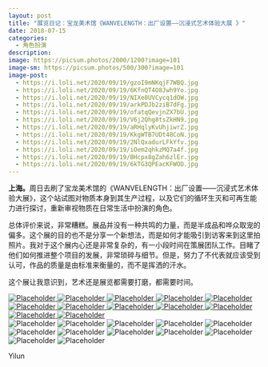 ```yaml
---
layout: post
title: "展览日记：宝龙美术馆《WANVELENGTH：出厂设置——沉浸式艺术体验大展 》"
date: 2018-07-15
categories:
  - 角色扮演
description:
image: https://picsum.photos/2000/1200?image=101
image-sm: https://picsum.photos/500/300?image=101
image-post:
  - https://i.loli.net/2020/09/19/gzoI9mNKqjF7WBQ.jpg
  - https://i.loli.net/2020/09/19/6KfnQT4O8Jwh9Yo.jpg
  - https://i.loli.net/2020/09/19/NIXe8UVCycq1dOW.jpg
  - https://i.loli.net/2020/09/19/arkPDJb2ziB7dFg.jpg
  - https://i.loli.net/2020/09/19/ofatqQevjnZX7bU.jpg
  - https://i.loli.net/2020/09/19/V6j2Qhg8tsZkHN9.jpg
  - https://i.loli.net/2020/09/19/aRHqlyKvUhjiwrZ.jpg
  - https://i.loli.net/2020/09/19/KkgWTB7UDt48CoN.jpg
  - https://i.loli.net/2020/09/19/2NlQxadurLFkYfv.jpg
  - https://i.loli.net/2020/09/19/iOem2qhkzMQ7a4f.jpg
  - https://i.loli.net/2020/09/19/BHcpx8gZah6zlEr.jpg
  - https://i.loli.net/2020/09/19/6kTG3QPEacKFWOD.jpg
---
```

<b>上海。</b>周日去刷了宝龙美术馆的《WANVELENGTH：出厂设置——沉浸式艺术体验大展》，这个站试图对物质本身到其生产过程，以及它们的循环生灭和可再生能力进行探讨，重新审视物质在日常生活中扮演的角色。

总体评价来说，非常糟糕。展品并没有一种共鸣的力量，而是半成品和哗众取宠的偏多。这个展的目的也不是<!--break-->分享一个新想法，而是如何才能吸引到访客来到这里拍照片。我对于这个展内心还是非常复杂的，有一小段时间在策展团队工作。目睹了他们如何推进整个项目的发展，非常琐碎与细节。但是，努力了不代表就应该受到认可，作品的质量是由标准来衡量的，而不是挥洒的汗水。

这个展让我意识到，艺术还是展览都需要打磨，都需要时间。


<div class="wrapper">
  <nav class="lil-nav">
    <a href="#image-1">
        <img class="lil-nav__img" src="{{ page.image-post[0] }}" alt="Placeholder"/>
    </a>
    <a href="#image-2">
        <img class="lil-nav__img" src="{{ page.image-post[1] }}" alt="Placeholder"/>
    </a>
    <a href="#image-3">
        <img class="lil-nav__img" src="{{ page.image-post[2] }}" alt="Placeholder"/>
    </a>
    <a href="#image-4">
        <img class="lil-nav__img" src="{{ page.image-post[3] }}" alt="Placeholder"/>
    </a>
    <a href="#image-5">
        <img class="lil-nav__img" src="{{ page.image-post[4] }}" alt="Placeholder"/>
    </a>
    <a href="#image-6">
        <img class="lil-nav__img" src="{{ page.image-post[5] }}" alt="Placeholder"/>
    </a>
    <a href="#image-7">
        <img class="lil-nav__img" src="{{ page.image-post[6] }}" alt="Placeholder"/>
    </a>
    <a href="#image-8">
        <img class="lil-nav__img" src="{{ page.image-post[7] }}" alt="Placeholder"/>
    </a>
    <a href="#image-9">
        <img class="lil-nav__img" src="{{ page.image-post[8] }}" alt="Placeholder"/>
    </a>
    <a href="#image-10">
        <img class="lil-nav__img" src="{{ page.image-post[9] }}" alt="Placeholder"/>
    </a>
    <a href="#image-11">
        <img class="lil-nav__img" src="{{ page.image-post[10] }}" alt="Placeholder"/>
    </a>
    <a href="#image-12">
        <img class="lil-nav__img" src="{{ page.image-post[11] }}" alt="Placeholder"/>
    </a>
  </nav>
  <div class="gallery">
        <img id="image-1" class="gallery__img" src="{{ page.image-post[0] }}" alt="Placeholder"/>
        <img id="image-2" class="gallery__img" src="{{ page.image-post[1] }}" alt="Placeholder"/>
        <img id="image-3" class="gallery__img" src="{{ page.image-post[2] }}" alt="Placeholder"/>
        <img id="image-4" class="gallery__img" src="{{ page.image-post[3] }}" alt="Placeholder"/>
        <img id="image-5" class="gallery__img" src="{{ page.image-post[4] }}" alt="Placeholder"/>
        <img id="image-6" class="gallery__img" src="{{ page.image-post[5] }}" alt="Placeholder"/>
        <img id="image-7" class="gallery__img" src="{{ page.image-post[6] }}" alt="Placeholder"/>
        <img id="image-8" class="gallery__img" src="{{ page.image-post[7] }}" alt="Placeholder"/>
        <img id="image-9" class="gallery__img" src="{{ page.image-post[8] }}" alt="Placeholder"/>
        <img id="image-10" class="gallery__img" src="{{ page.image-post[9] }}" alt="Placeholder"/>
        <img id="image-11" class="gallery__img" src="{{ page.image-post[10] }}" alt="Placeholder"/>
        <img id="image-12" class="gallery__img" src="{{ page.image-post[11] }}" alt="Placeholder"/>
    </div>
</div>

 
Yilun